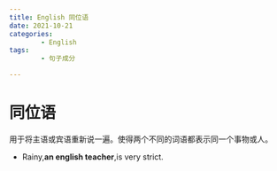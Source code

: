 ```yaml
---
title: English 同位语
date: 2021-10-21
categories:
        - English
tags:
        - 句子成分

---
```


# 同位语

用于将主语或宾语重新说一遍。使得两个不同的词语都表示同一个事物或人。

- Rainy,**an english teacher**,is very strict.
